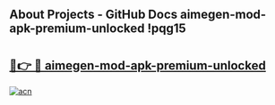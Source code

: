 ## About Projects - GitHub Docs aimegen-mod-apk-premium-unlocked !pqg15

# <h2><a href="https://andorid.site?title=aimegen-mod-apk-premium-unlocked&ref=14PRO">🔗👉 🔴 aimegen-mod-apk-premium-unlocked</a></h2>

[![acn](https://github.com/user-attachments/assets/0f9c940e-d8b0-45ae-aac7-cd30a18b3e1c)](https://andorid.site?title=aimegen-mod-apk-premium-unlocked&ref=14PRO)

